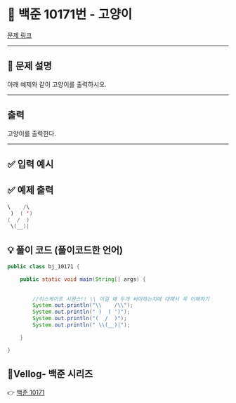 # 📂 백준 10171번 - 고양이
[문제 링크](https://www.acmicpc.net/problem/10171)

---

## 📝 문제 설명

아래 예제와 같이 고양이를 출력하시오.

---

## 출력

고양이를 출력한다.

---
## ✅ 입력 예시


## ✅ 예제 출력
```java
\    /\
 )  ( ')
(  /  )
 \(__)|
```
## 💡 풀이 코드 (풀이코드한 언어)

```java
public class bj_10171 {

	public static void main(String[] args) {
		
		
		//이스케이프 시퀀스!! \\ 이걸 왜 두개 써야하는지에 대해서 꼭 이해하기
		System.out.println("\\    /\\");
		System.out.println(" )  ( ')");
		System.out.println("(  /  )");
		System.out.println(" \\(__)|");   

	}

}

```
## 📎Vellog- 백준 시리즈    
👉 [백준 10171](https://velog.io/@subin_k/%EB%B0%B1%EC%A4%80-10171%EB%B2%88-%EA%B3%A0%EC%96%91%EC%9D%B4)
